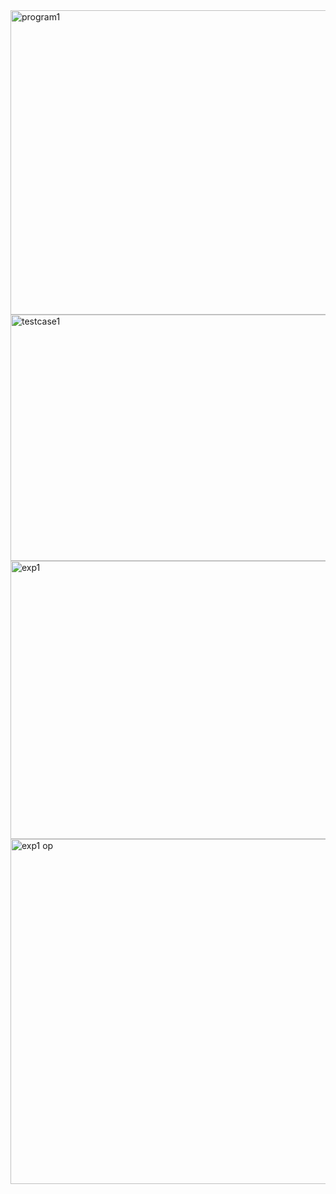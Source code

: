 <img width="875" height="487" alt="program1" src="https://github.com/user-attachments/assets/704ec2e8-fa01-438e-bdc1-4e67244738d3" />
<img width="875" height="394" alt="testcase1" src="https://github.com/user-attachments/assets/5076434c-0a79-4f63-9008-ef0b0124a773" />
<img width="702" height="445" alt="exp1" src="https://github.com/user-attachments/assets/243268ea-9cea-47ce-9fca-2a22f723592d" />
<img width="621" height="552" alt="exp1 op" src="https://github.com/user-attachments/assets/8bd72d18-f79a-416d-a3cc-a77cd02a1418" />
